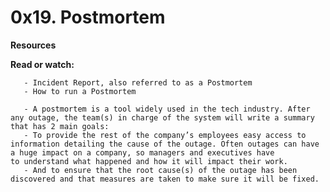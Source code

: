 # **0x19. Postmortem**

**Resources**

**Read or watch:**

       - Incident Report, also referred to as a Postmortem
       - How to run a Postmortem

       - A postmortem is a tool widely used in the tech industry. After any outage, the team(s) in charge of the system will write a summary that has 2 main goals:
       - To provide the rest of the company’s employees easy access to information detailing the cause of the outage. Often outages can have a huge impact on a company, so managers and executives have          to understand what happened and how it will impact their work.
       - And to ensure that the root cause(s) of the outage has been discovered and that measures are taken to make sure it will be fixed.